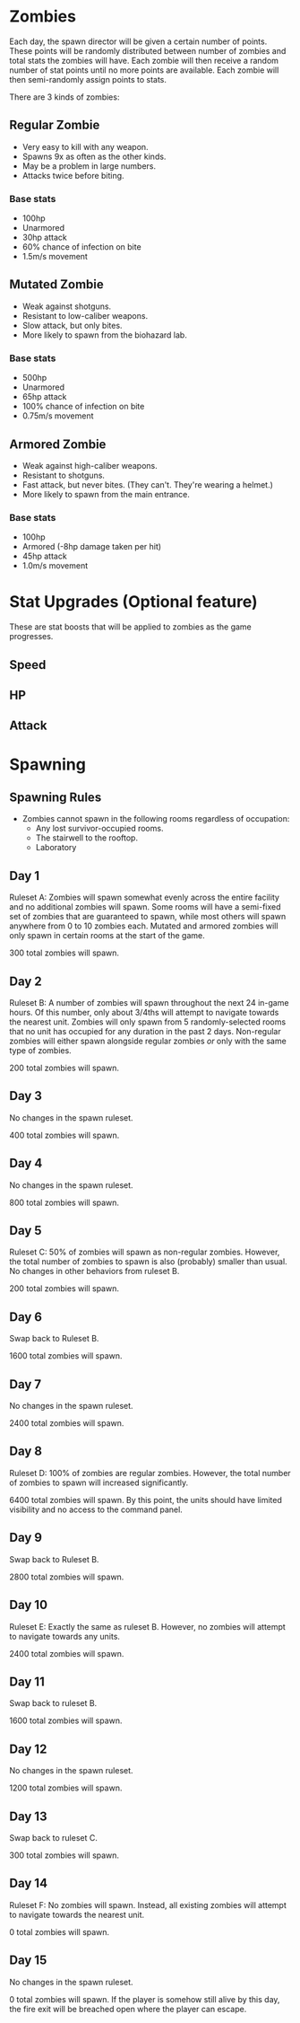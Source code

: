 # Zombies
Each day, the spawn director will be given a certain number of points. These points will be randomly distributed between number of zombies and total stats the zombies will have. Each zombie will then receive a random number of stat points until no more points are available. Each zombie will then semi-randomly assign points to stats.




There are 3 kinds of zombies:
## Regular Zombie
- Very easy to kill with any weapon.
- Spawns 9x as often as the other kinds.
- May be a problem in large numbers.
- Attacks twice before biting.

### Base stats
- 100hp
- Unarmored
- 30hp attack
- 60% chance of infection on bite
- 1.5m/s movement

## Mutated Zombie
- Weak against shotguns.
- Resistant to low-caliber weapons.
- Slow attack, but only bites.
- More likely to spawn from the biohazard lab.

### Base stats
- 500hp
- Unarmored
- 65hp attack
- 100% chance of infection on bite
- 0.75m/s movement

## Armored Zombie
- Weak against high-caliber weapons.
- Resistant to shotguns.
- Fast attack, but never bites. (They can't. They're wearing a helmet.)
- More likely to spawn from the main entrance.

### Base stats
- 100hp
- Armored (-8hp damage taken per hit)
- 45hp attack
- 1.0m/s movement

# Stat Upgrades (Optional feature)
These are stat boosts that will be applied to zombies as the game progresses.

## Speed
## HP
## Attack

# Spawning

## Spawning Rules
- Zombies cannot spawn in the following rooms regardless of occupation:
    - Any lost survivor-occupied rooms.
    - The stairwell to the rooftop.
    - Laboratory

## Day 1
Ruleset A: Zombies will spawn somewhat evenly across the entire facility and no additional zombies will spawn. Some rooms will have a semi-fixed set of zombies that are guaranteed to spawn, while most others will spawn anywhere from 0 to 10 zombies each. Mutated and armored zombies will only spawn in certain rooms at the start of the game.

300 total zombies will spawn.

## Day 2
Ruleset B: A number of zombies will spawn throughout the next 24 in-game hours. Of this number, only about 3/4ths will attempt to navigate towards the nearest unit. Zombies will only spawn from 5 randomly-selected rooms that no unit has occupied for any duration in the past 2 days. Non-regular zombies will either spawn alongside regular zombies *or* only with the same type of zombies.

200 total zombies will spawn.

## Day 3
No changes in the spawn ruleset.

400 total zombies will spawn.

## Day 4
No changes in the spawn ruleset.

800 total zombies will spawn.

## Day 5
Ruleset C: 50% of zombies will spawn as non-regular zombies. However, the total number of zombies to spawn is also (probably) smaller than usual. No changes in other behaviors from ruleset B.

200 total zombies will spawn.

## Day 6
Swap back to Ruleset B.

1600 total zombies will spawn.

## Day 7
No changes in the spawn ruleset.

2400 total zombies will spawn.

## Day 8
Ruleset D: 100% of zombies are regular zombies. However, the total number of zombies to spawn will increased significantly.

6400 total zombies will spawn.
By this point, the units should have limited visibility and no access to the command panel.

## Day 9
Swap back to Ruleset B.

2800 total zombies will spawn.

## Day 10
Ruleset E: Exactly the same as ruleset B. However, no zombies will attempt to navigate towards any units.

2400 total zombies will spawn.

## Day 11
Swap back to ruleset B.

1600 total zombies will spawn.

## Day 12
No changes in the spawn ruleset.

1200 total zombies will spawn.

## Day 13
Swap back to ruleset C.

300 total zombies will spawn.

## Day 14
Ruleset F: No zombies will spawn. Instead, all existing zombies will attempt to navigate towards the nearest unit.

0 total zombies will spawn.

## Day 15
No changes in the spawn ruleset.

0 total zombies will spawn.
If the player is somehow still alive by this day, the fire exit will be breached open where the player can escape.